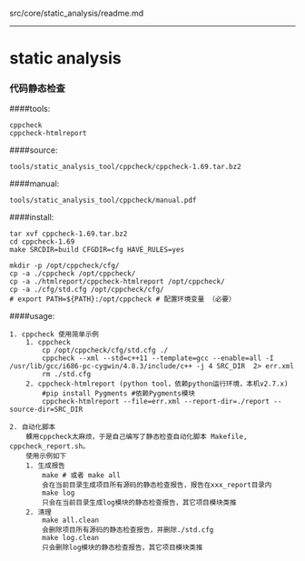 src/core/static_analysis/readme.md

----------------------------------

static analysis
===============
### 代码静态检查



####tools:

	cppcheck
	cppcheck-htmlreport

####source:

	tools/static_analysis_tool/cppcheck/cppcheck-1.69.tar.bz2

####manual:

	tools/static_analysis_tool/cppcheck/manual.pdf
	
####install:

	tar xvf cppcheck-1.69.tar.bz2
	cd cppcheck-1.69
	make SRCDIR=build CFGDIR=cfg HAVE_RULES=yes
	
	mkdir -p /opt/cppcheck/cfg/
	cp -a ./cppcheck /opt/cppcheck/
	cp -a ./htmlreport/cppcheck-htmlreport /opt/cppcheck/
	cp -a ./cfg/std.cfg /opt/cppcheck/cfg/
	# export PATH=${PATH}:/opt/cppcheck # 配置环境变量 （必要）
	
####usage:

	1. cppcheck 使用简单示例
		1. cppcheck
			cp /opt/cppcheck/cfg/std.cfg ./
			cppcheck --xml --std=c++11 --template=gcc --enable=all -I /usr/lib/gcc/i686-pc-cygwin/4.8.3/include/c++ -j 4 SRC_DIR  2> err.xml 
			rm ./std.cfg
		2. cppcheck-htmlreport (python tool，依赖python运行环境，本机v2.7.x)
			#pip install Pygments #依赖Pygments模块
			cppcheck-htmlreport --file=err.xml --report-dir=./report --source-dir=SRC_DIR
	
	2. 自动化脚本 
		躶用cppcheck太麻烦，于是自己编写了静态检查自动化脚本 Makefile, cppcheck_report.sh。
		使用示例如下
		1. 生成报告
			make # 或者 make all 
			会在当前目录生成项目所有源码的静态检查报告，报告在xxx_report目录内
			make log
			只会在当前目录生成log模块的静态检查报告，其它项目模块类推
		2. 清理
			make all.clean
			会删除项目所有源码的静态检查报告，并删除./std.cfg
			make log.clean
			只会删除log模块的静态检查报告，其它项目模块类推
